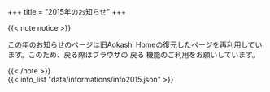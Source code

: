 +++
title = "2015年のお知らせ"
+++

{{< note notice >}}
<p>この年のお知らせのページは旧Aokashi Homeの復元したページを再利用しています。このため、戻る際はブラウザの 戻る 機能のご利用をお願いしています。</p>
{{< /note >}}

<div>
{{< info_list "data/informations/info2015.json" >}}
</div>